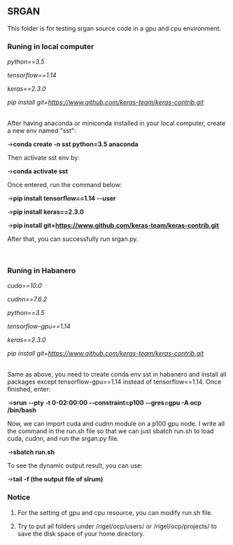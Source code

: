 ## SRGAN

This folder is for testing srgan source code in a gpu and cpu environment. 
<br>

### Runing in local computer

*python==3.5*

*tensorflow==1.14*

*keras==2.3.0*

*pip install git+https://www.github.com/keras-team/keras-contrib.git*

<br>
After having anaconda or miniconda installed in your local computer, create a new env named "sst":

->**conda create -n sst python=3.5 anaconda**

Then activate sst env by:

->**conda activate sst**

Once entered, run the command below:

->**pip install tensorflow==1.14 --user**

->**pip install keras==2.3.0**

->**pip install git+https://www.github.com/keras-team/keras-contrib.git**

After that, you can successfully run srgan.py.

<br>

### Runing in Habanero

*cuda==10.0*

*cudnn==7.6.2*

*python==3.5*

*tensorflow-gpu==1.14*

*keras==2.3.0*

*pip install git+https://www.github.com/keras-team/keras-contrib.git*

<br>
Same as above, you need to create conda env sst in habanero and install all packages except tensorflow-gpu==1.14 instead of tensorflow==1.14. Once finished, enter:  

->**srun --pty -t 0-02:00:00 --constraint=p100 --gres=gpu -A ocp /bin/bash**

Now, we can import cuda and cudnn module on a p100 gpu node. I write all the command in the run.sh file so that we can just sbatch run.sh to load cuda, cudnn, and run the srgan.py file. 

->**sbatch run.sh**

To see the dynamic output result, you can use:

->**tail -f (the output file of slrum)**

### Notice 
1. For the setting of gpu and cpu resource, you can modify run.sh file. 

2. Try to put all folders under /rigel/ocp/users/ or /rigel/ocp/projects/ to save the disk space of your home directory. 
